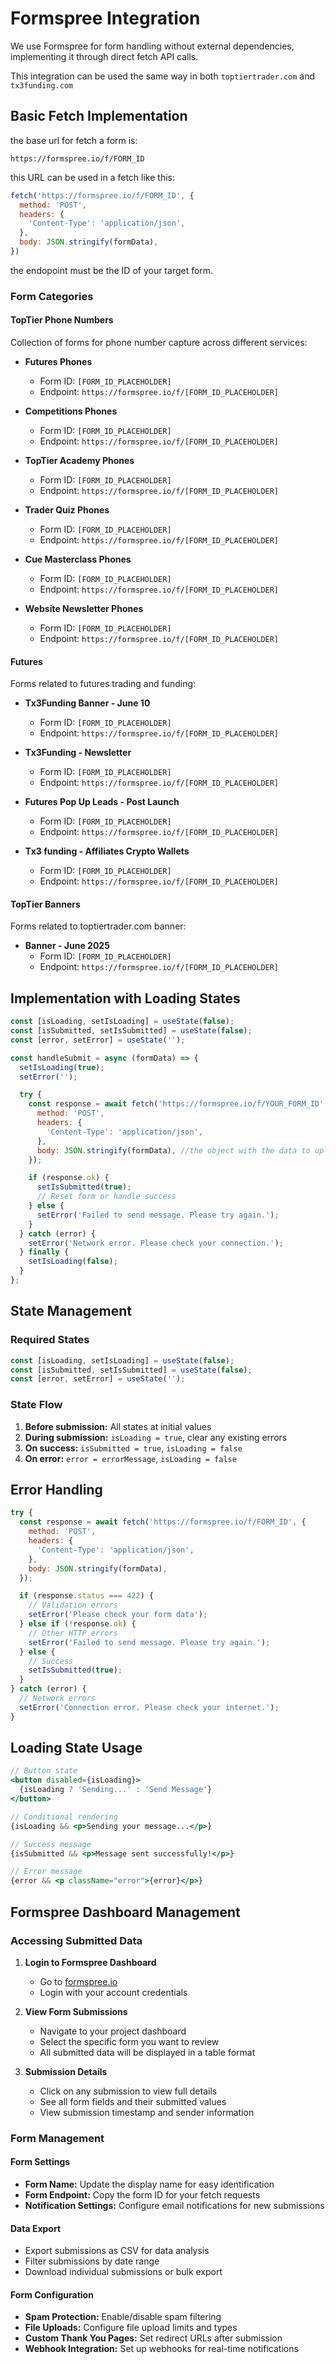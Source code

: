 # Formspree Integration

We use Formspree for form handling without external dependencies, implementing it through direct fetch API calls.

This integration can be used the same way in both ```toptiertrader.com``` and ```tx3funding.com```

## Basic Fetch Implementation

the base url for fetch a form is:

```
https://formspree.io/f/FORM_ID
```

this URL can be used in a fetch like this:

```jsx
fetch('https://formspree.io/f/FORM_ID', {
  method: 'POST',
  headers: {
    'Content-Type': 'application/json',
  },
  body: JSON.stringify(formData),
})
```

the endopoint must be the ID of your target form.

### Form Categories

#### TopTier Phone Numbers
Collection of forms for phone number capture across different services:

- **Futures Phones**
  - Form ID: `[FORM_ID_PLACEHOLDER]`
  - Endpoint: `https://formspree.io/f/[FORM_ID_PLACEHOLDER]`

- **Competitions Phones**
  - Form ID: `[FORM_ID_PLACEHOLDER]`
  - Endpoint: `https://formspree.io/f/[FORM_ID_PLACEHOLDER]`

- **TopTier Academy Phones**
  - Form ID: `[FORM_ID_PLACEHOLDER]`
  - Endpoint: `https://formspree.io/f/[FORM_ID_PLACEHOLDER]`

- **Trader Quiz Phones**
  - Form ID: `[FORM_ID_PLACEHOLDER]`
  - Endpoint: `https://formspree.io/f/[FORM_ID_PLACEHOLDER]`

- **Cue Masterclass Phones**
  - Form ID: `[FORM_ID_PLACEHOLDER]`
  - Endpoint: `https://formspree.io/f/[FORM_ID_PLACEHOLDER]`

- **Website Newsletter Phones**
  - Form ID: `[FORM_ID_PLACEHOLDER]`
  - Endpoint: `https://formspree.io/f/[FORM_ID_PLACEHOLDER]`

#### Futures
Forms related to futures trading and funding:

- **Tx3Funding Banner - June 10**
  - Form ID: `[FORM_ID_PLACEHOLDER]`
  - Endpoint: `https://formspree.io/f/[FORM_ID_PLACEHOLDER]`

- **Tx3Funding - Newsletter**
  - Form ID: `[FORM_ID_PLACEHOLDER]`
  - Endpoint: `https://formspree.io/f/[FORM_ID_PLACEHOLDER]`

- **Futures Pop Up Leads - Post Launch**
  - Form ID: `[FORM_ID_PLACEHOLDER]`
  - Endpoint: `https://formspree.io/f/[FORM_ID_PLACEHOLDER]`

- **Tx3 funding - Affiliates Crypto Wallets**
  - Form ID: `[FORM_ID_PLACEHOLDER]`
  - Endpoint: `https://formspree.io/f/[FORM_ID_PLACEHOLDER]`

#### TopTier Banners
Forms related to toptiertrader.com banner:

- **Banner - June 2025**
  - Form ID: `[FORM_ID_PLACEHOLDER]`
  - Endpoint: `https://formspree.io/f/[FORM_ID_PLACEHOLDER]`


## Implementation with Loading States

```jsx
const [isLoading, setIsLoading] = useState(false);
const [isSubmitted, setIsSubmitted] = useState(false);
const [error, setError] = useState('');

const handleSubmit = async (formData) => {
  setIsLoading(true);
  setError('');

  try {
    const response = await fetch('https://formspree.io/f/YOUR_FORM_ID', {
      method: 'POST',
      headers: {
        'Content-Type': 'application/json',
      },
      body: JSON.stringify(formData), //the object with the data to upload
    });

    if (response.ok) {
      setIsSubmitted(true);
      // Reset form or handle success
    } else {
      setError('Failed to send message. Please try again.');
    }
  } catch (error) {
    setError('Network error. Please check your connection.');
  } finally {
    setIsLoading(false);
  }
};
```

## State Management

### Required States
```jsx
const [isLoading, setIsLoading] = useState(false);
const [isSubmitted, setIsSubmitted] = useState(false);
const [error, setError] = useState('');
```

### State Flow
1. **Before submission:** All states at initial values
2. **During submission:** `isLoading = true`, clear any existing errors
3. **On success:** `isSubmitted = true`, `isLoading = false`
4. **On error:** `error = errorMessage`, `isLoading = false`


## Error Handling

```jsx
try {
  const response = await fetch('https://formspree.io/f/FORM_ID', {
    method: 'POST',
    headers: {
      'Content-Type': 'application/json',
    },
    body: JSON.stringify(formData),
  });

  if (response.status === 422) {
    // Validation errors
    setError('Please check your form data');
  } else if (!response.ok) {
    // Other HTTP errors
    setError('Failed to send message. Please try again.');
  } else {
    // Success
    setIsSubmitted(true);
  }
} catch (error) {
  // Network errors
  setError('Connection error. Please check your internet.');
}
```

## Loading State Usage

```jsx
// Button state
<button disabled={isLoading}>
  {isLoading ? 'Sending...' : 'Send Message'}
</button>

// Conditional rendering
{isLoading && <p>Sending your message...</p>}

// Success message
{isSubmitted && <p>Message sent successfully!</p>}

// Error message
{error && <p className="error">{error}</p>}
```

## Formspree Dashboard Management

### Accessing Submitted Data

1. **Login to Formspree Dashboard**
   - Go to [formspree.io](https://formspree.io)
   - Login with your account credentials

2. **View Form Submissions**
   - Navigate to your project dashboard
   - Select the specific form you want to review
   - All submitted data will be displayed in a table format

3. **Submission Details**
   - Click on any submission to view full details
   - See all form fields and their submitted values
   - View submission timestamp and sender information

### Form Management

#### Form Settings
- **Form Name:** Update the display name for easy identification
- **Form Endpoint:** Copy the form ID for your fetch requests
- **Notification Settings:** Configure email notifications for new submissions

#### Data Export
- Export submissions as CSV for data analysis
- Filter submissions by date range
- Download individual submissions or bulk export

#### Form Configuration
- **Spam Protection:** Enable/disable spam filtering
- **File Uploads:** Configure file upload limits and types
- **Custom Thank You Pages:** Set redirect URLs after submission
- **Webhook Integration:** Set up webhooks for real-time notifications